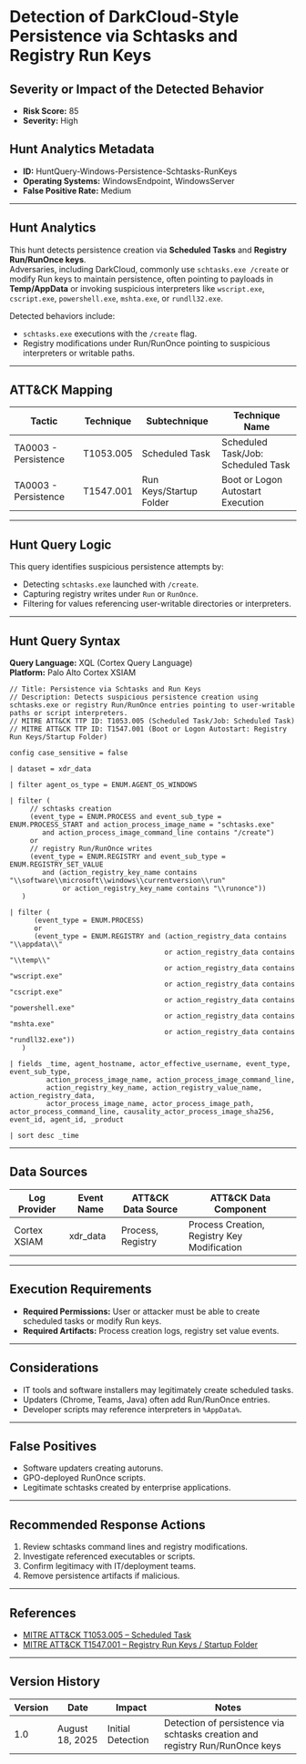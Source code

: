 # Detection of DarkCloud-Style Persistence via Schtasks and Registry Run Keys

## Severity or Impact of the Detected Behavior
- **Risk Score:** 85
- **Severity:** High

## Hunt Analytics Metadata

- **ID:** HuntQuery-Windows-Persistence-Schtasks-RunKeys
- **Operating Systems:** WindowsEndpoint, WindowsServer
- **False Positive Rate:** Medium

---

## Hunt Analytics

This hunt detects persistence creation via **Scheduled Tasks** and **Registry Run/RunOnce keys**.  
Adversaries, including DarkCloud, commonly use `schtasks.exe /create` or modify Run keys to maintain persistence, often pointing to payloads in **Temp/AppData** or invoking suspicious interpreters like `wscript.exe`, `cscript.exe`, `powershell.exe`, `mshta.exe`, or `rundll32.exe`.

Detected behaviors include:

- `schtasks.exe` executions with the `/create` flag.  
- Registry modifications under Run/RunOnce pointing to suspicious interpreters or writable paths.  

---

## ATT&CK Mapping

| Tactic                        | Technique   | Subtechnique | Technique Name                                 |
|-------------------------------|-------------|--------------|-----------------------------------------------|
| TA0003 - Persistence          | T1053.005   | Scheduled Task | Scheduled Task/Job: Scheduled Task             |
| TA0003 - Persistence          | T1547.001   | Run Keys/Startup Folder | Boot or Logon Autostart Execution |

---

## Hunt Query Logic

This query identifies suspicious persistence attempts by:

- Detecting `schtasks.exe` launched with `/create`.  
- Capturing registry writes under `Run` or `RunOnce`.  
- Filtering for values referencing user-writable directories or interpreters.  

---

## Hunt Query Syntax

**Query Language:** XQL (Cortex Query Language)  
**Platform:** Palo Alto Cortex XSIAM

```xql
// Title: Persistence via Schtasks and Run Keys
// Description: Detects suspicious persistence creation using schtasks.exe or registry Run/RunOnce entries pointing to user-writable paths or script interpreters.
// MITRE ATT&CK TTP ID: T1053.005 (Scheduled Task/Job: Scheduled Task)
// MITRE ATT&CK TTP ID: T1547.001 (Boot or Logon Autostart: Registry Run Keys/Startup Folder)

config case_sensitive = false

| dataset = xdr_data

| filter agent_os_type = ENUM.AGENT_OS_WINDOWS

| filter (
     // schtasks creation
     (event_type = ENUM.PROCESS and event_sub_type = ENUM.PROCESS_START and action_process_image_name = "schtasks.exe"
        and action_process_image_command_line contains "/create")
     or
     // registry Run/RunOnce writes
     (event_type = ENUM.REGISTRY and event_sub_type = ENUM.REGISTRY_SET_VALUE
        and (action_registry_key_name contains "\\software\\microsoft\\windows\\currentversion\\run"
             or action_registry_key_name contains "\\runonce"))
   )

| filter (
      (event_type = ENUM.PROCESS)
      or
      (event_type = ENUM.REGISTRY and (action_registry_data contains "\\appdata\\"
                                      or action_registry_data contains "\\temp\\"
                                      or action_registry_data contains "wscript.exe"
                                      or action_registry_data contains "cscript.exe"
                                      or action_registry_data contains "powershell.exe"
                                      or action_registry_data contains "mshta.exe"
                                      or action_registry_data contains "rundll32.exe"))
   )

| fields _time, agent_hostname, actor_effective_username, event_type, event_sub_type,
         action_process_image_name, action_process_image_command_line,
         action_registry_key_name, action_registry_value_name, action_registry_data,
         actor_process_image_name, actor_process_image_path, actor_process_command_line, causality_actor_process_image_sha256, event_id, agent_id, _product

| sort desc _time
```

---

## Data Sources

| Log Provider | Event Name   | ATT&CK Data Source | ATT&CK Data Component |
|--------------|--------------|--------------------|-----------------------|
| Cortex XSIAM | xdr_data     | Process, Registry  | Process Creation, Registry Key Modification |

---

## Execution Requirements

- **Required Permissions:** User or attacker must be able to create scheduled tasks or modify Run keys.  
- **Required Artifacts:** Process creation logs, registry set value events.  

---

## Considerations

- IT tools and software installers may legitimately create scheduled tasks.  
- Updaters (Chrome, Teams, Java) often add Run/RunOnce entries.  
- Developer scripts may reference interpreters in `%AppData%`.  

---

## False Positives

- Software updaters creating autoruns.  
- GPO-deployed RunOnce scripts.  
- Legitimate schtasks created by enterprise applications.  

---

## Recommended Response Actions

1. Review schtasks command lines and registry modifications.  
2. Investigate referenced executables or scripts.  
3. Confirm legitimacy with IT/deployment teams.  
4. Remove persistence artifacts if malicious.  

---

## References

- [MITRE ATT&CK T1053.005 – Scheduled Task](https://attack.mitre.org/techniques/T1053/005/)  
- [MITRE ATT&CK T1547.001 – Registry Run Keys / Startup Folder](https://attack.mitre.org/techniques/T1547/001/)  

---

## Version History

| Version | Date       | Impact            | Notes                                                                       |
|---------|------------|-------------------|-----------------------------------------------------------------------------|
| 1.0     | August 18, 2025 | Initial Detection | Detection of persistence via schtasks creation and registry Run/RunOnce keys |

